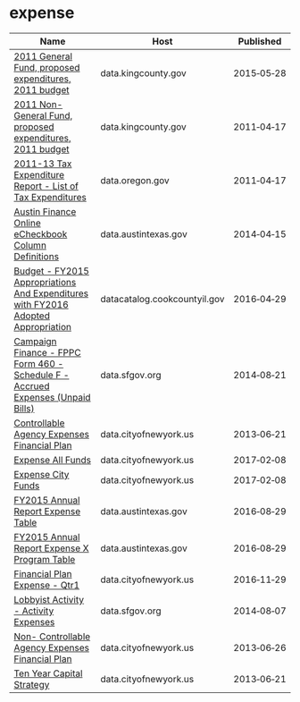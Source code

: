 # expense

Name | Host | Published
---- | ---- | ---------
[2011 General Fund, proposed expenditures, 2011 budget](../datasets/imfe-xrs7.md) | data.kingcounty.gov | 2015&#x2011;05&#x2011;28
[2011 Non-General Fund, proposed expenditures, 2011 budget](../datasets/48ub-bstr.md) | data.kingcounty.gov | 2011&#x2011;04&#x2011;17
[2011-13 Tax Expenditure Report - List of Tax Expenditures](../datasets/cjmm-9sxs.md) | data.oregon.gov | 2011&#x2011;04&#x2011;17
[Austin Finance Online eCheckbook Column Definitions](../datasets/567b-4d24.md) | data.austintexas.gov | 2014&#x2011;04&#x2011;15
[Budget - FY2015 Appropriations And Expenditures with FY2016 Adopted Appropriation](../datasets/fu87-28e8.md) | datacatalog.cookcountyil.gov | 2016&#x2011;04&#x2011;29
[Campaign Finance - FPPC Form 460 - Schedule F - Accrued Expenses (Unpaid Bills)](../datasets/tr8k-7cit.md) | data.sfgov.org | 2014&#x2011;08&#x2011;21
[Controllable Agency Expenses Financial Plan](../datasets/t9tf-aegg.md) | data.cityofnewyork.us | 2013&#x2011;06&#x2011;21
[Expense All Funds](../datasets/am45-6syq.md) | data.cityofnewyork.us | 2017&#x2011;02&#x2011;08
[Expense City Funds](../datasets/kzk6-y58k.md) | data.cityofnewyork.us | 2017&#x2011;02&#x2011;08
[FY2015 Annual Report Expense Table](../datasets/ri2e-zk22.md) | data.austintexas.gov | 2016&#x2011;08&#x2011;29
[FY2015 Annual Report Expense X Program Table](../datasets/5efd-pip9.md) | data.austintexas.gov | 2016&#x2011;08&#x2011;29
[Financial Plan Expense - Qtr1](../datasets/sqmu-2ixd.md) | data.cityofnewyork.us | 2016&#x2011;11&#x2011;29
[Lobbyist Activity - Activity Expenses](../datasets/rvdt-bv57.md) | data.sfgov.org | 2014&#x2011;08&#x2011;07
[Non- Controllable Agency Expenses Financial Plan](../datasets/m6yw-2k8k.md) | data.cityofnewyork.us | 2013&#x2011;06&#x2011;26
[Ten Year Capital Strategy](../datasets/9i2s-e6hd.md) | data.cityofnewyork.us | 2013&#x2011;06&#x2011;21

